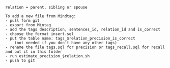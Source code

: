 	relation = parent, sibling or spouse
	
	To add a new file from Mindtag:
	- pull form git
	- export from Mintag
	- add the tags description, sentences_id, relation_id and is_correct
	- choose the format insert.sql
	- put the table name: tags_$relation_precision_is_correct
		(not needed if you don't have any other tags)
	- rename the file tags.sql for precision or tags_recall.sql for recall and put it in this folder
	- run estimate_precision_$relation.sh
	- push to git
